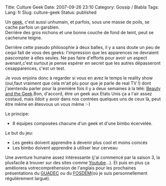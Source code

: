 Title: Culture Geek
Date: 2007-09-26 23:10
Category: Gossip / Blabla
Tags:
Lang: fr
Slug: culture-geek
Status: published

Un [geek](http://fr.wikipedia.org/wiki/Geek), c'est aussi unhumain, et parfois, sous une masse de poils, se cache parfois un garsbien.  
Derrière des gros nichons et une bonne couche de fond de teint, peut se cacherune teigne.  
  
Derrière cette pseudo philosophie à deux balles, il y a sans doute un peu de cequi fait de vous des geeks: l'impression que les apparences ne devraient pascompter à elles seules. Ne pas faire d'efforts pour avoir un aspect avenant,c'est surtout je pense espérer en secret que les autres dépasseront cesapparences, c'est un test.  
  
Je vous enjoins donc à regarder si vous en avez le temps le reality show (oui,faut vraiment que cela m'ait plu pour que je parle de real TV !) dont j'aientendu parler pour la première fois il y a deux semaines à la télé: [Beauty and the Geek](http://en.wikipedia.org/wiki/Beauty_and_the_Geek).Bon, d'accord, être un geek aux Etats Unis ça a l'air assez costaud, mais ildoit y avoir dans nos contrées quelques uns de ceux là, peut être même en êtesvous un vous même :-)  
  
Le principe:

-   8 équipes composées chacune d'un geek et d'une bimbo écervelée.

Le but du jeu:  

-   Les geeks doivent apprendre à devenir plus cool et moins coincés
-   Les bimbo doivent apprendre à utiliser leur cerveau

Une aventure humaine assez intéressante (j'ai commencé par la saison 3, la plusfacile à trouver sur des sites comme [Youtube](http://youtube.com/)...). Et puis en plus ça améliorera votrecompréhension de l'anglais pour les prochaines présentations du [GUADEC](http://guadec.org/) ou du [FOSDEM](http://fosdem.org/)(où je suis personnellement régulièrement largué).
